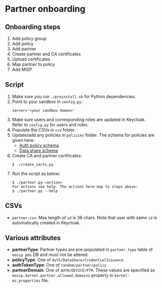 # Partner onboarding

## Onboarding steps
1. Add policy group
1. Add policy 
1. Add partner
1. Create partner and CA certificates
1. Upload certificates
1. Map partner to policy
1. Add MISP

## Script
1. Make sure you run `./preinstall.sh`  for Python dependencies.
1. Point to your sandbox in `config.py`:
    ```
    server='<your sandbox doman>'
    ```
1. Make sure users and corresponding roles are updated in Keycloak.  Refer to `config.py` for users and roles.
1. Populate the CSVs in `csv` folder.  
1. Update/add any policies in `policies` folder.  The schema for policies are given here:
    * [Auth policy schema](https://github.com/mosip/mosip-config/blob/1.1.3/sandbox/auth-policy-schema.json)
    * [Data share schema](https://github.com/mosip/mosip-config/blob/1.1.3/sandbox/data-share-policy-schema.json)
1. Create CA and partner certificates:
    ```
    $ ./create_certs.py
    ```
1.  Run the script as below:
    ```
    $ ./partner.py <action>
    For actions see help. The actions here map to steps above:  
    $ ./partner.py --help
    ```

## CSVs
* `partner.csv`:  Max length of `id` is 36 chars. Note that user with same `id` is automatically created in Keycloak.

## Various attributes
* **partnerType**: Partner types are pre-populated in `partner_type` table of `mosip_pms` DB and must not be altered.
* **policyType**:  One of `Auth/DataShare/CredentialIssuance` 
* **authTokenType**: One of `random/partner/policy`
* **partnerDomain**: One of `AUTH/DEVICE/FTM`.  These values are specified as `mosip.kernel.partner.allowed.domains` property in `kernel-mz.properties` file.



